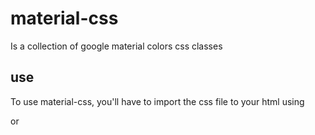 # material-css
Is a collection of google material colors css classes

## use
To use material-css, you'll have to import the css file to your html using 
<link rel="stylesheet" type="text/css" href="css/material.css" />
or
<link rel="stylesheet" type="text/css" href="css/material.min.css" />
